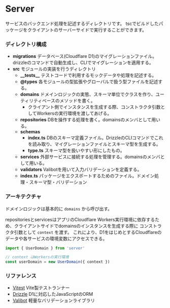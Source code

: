 # Server

サービスのバックエンド処理を記述するディレクトリです。 tscでビルドしたパッケージをクライアントのサーバーサイドで実行することができます。

### ディレクトリ構成

- **migrations** データベース(Cloudflare D1)のマイグレーションファイル。drizzleのコマンドで自動生成し、CLIでマイグレーションを適用する。
- **src** モジュールの実装を行うディレクトリ
  - **\_\_tests\_\_** テストコードで利用するモックデータや処理を記述する。
  - **@types** 各モジュールの型拡張やグローバルで扱う型ファイルを記述する。
  - **domains** ドメインロジックの実態、スキーマ単位でクラスを作り、ユーティリティベースのメソッドを書く。
    - クライアント側でインスタンスを生成する際、コンストラクタ引数としてWorkersの実行環境を渡してあげる。
  - **repositories** DBを操作する処理を書く。domainsのメンバとして用いる。
  - **schemas**
    - **index.ts** DBのスキーマ定義ファイル。DrizzleのCLIコマンドでこれを読み取り、マイグレーションファイルとスキーマ型を生成する。
    - **type.ts** スキーマ型を扱いやすい形にしたもの。
  - **services** 外部サービスに接続する処理を管理する。domainsのメンバとして用いる。
  - **validators** Valibotを用いて入力バリデーションを定義する。
  - **index.ts** パッケージをエクスポートするためのファイル。ドメイン処理・スキーマ型・バリデーション

### アーキテクチャ

ドメインロジックは基本的に `domains` から呼び出す。

repositoriesとservicesはアプリのCloudflare Workers実行環境に依存するため、クライアントサイドでdomainsのインスタンスを生成する際に コンストラクタ引数として `context` を渡す。 これにより、D1をはじめとするCloudflareのデータや各サービスの環境変数にアクセスできる。

```ts
import { UserDomain } from 'server'

// context はWorkersの実行環境
const userDomain = new UserDomain({ context })
```

### リファレンス

- [Vitest](https://vitest.dev/) Vite製テストランナー
- [Drizzle](https://orm.drizzle.team/) D1に対応したJavaScriptのORM
- [Valibot](https://valibot.dev/) 軽量なバリデーションライブラリ

